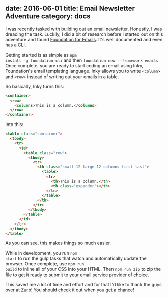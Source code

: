 date: 2016-06-01
title: Email Newsletter Adventure
category: docs
----------------------------------------

I was recently tasked with building out an email newsletter. Honestly, I was dreading the task. Luckily, I did a bit of research before I started out on this adventure and found [Foundation for Emails](http://foundation.zurb.com/emails.html). It's well documented and even has a [CLI](http://foundation.zurb.com/emails/docs/sass-guide.html).

Getting started is as simple as <code class="language-none">npm install -g foundation-cli</code> and then <code class="language-none">foundation new \-\-framework emails</code>. Once complete, you are ready to start coding an email using Inky, Foundation's email templating language. Inky allows you to write `<column>` and `<row>` instead of writing out your emails in a table.

<!-- more -->

So basically, Inky turns this:
```html
<container>
  <row>
    <columns>This is a column.</columns>
  </row>
</container>
```

Into this:
```html
<table class="container">
  <tbody>
    <tr>
      <td>
        <table class="row">
          <tbody>
            <tr>
              <th class="small-12 large-12 columns first last">
                <table>
                  <tr>
                    <th>This is a column.</th>
                    <th class="expander"></th>
                  </tr>
                </table>
              </th>
            </tr>
          </tbody>
        </table>
      </td>
    </tr>
  </tbody>
</table>
```

As you can see, this makes things so much easier.

While in development, you run <code class="language-none">npm start</code> to run the gulp tasks that watch and automatically update the browser. Once complete, use <code class="language-none">npm run build</code> to inline all of your CSS into your HTML. Then <code class="language-none">npm run zip</code> to zip the file to get it ready to submit to your email service provider of choice.

This saved me a lot of time and effort and for that I'd like to thank the guys over at [Zurb](http://foundation.zurb.com/)! You should check it out when you get a chance!

